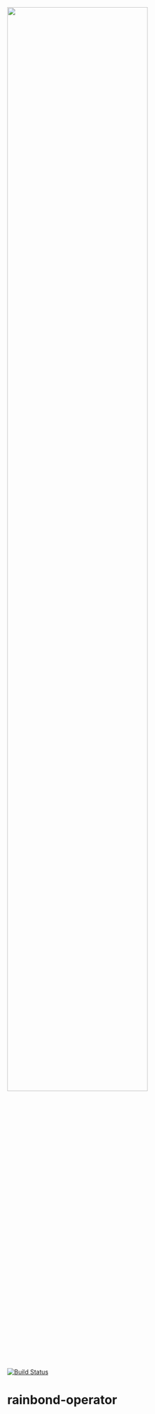 <img src="https://grstatic.oss-cn-shanghai.aliyuncs.com/images/rainbond%20log_full.png" width="80%" />

[![Build Status](https://travis-ci.org/goodrain/rainbond-operator.svg?branch=master)](https://travis-ci.org/goodrain/rainbond-operator)

# rainbond-operator
